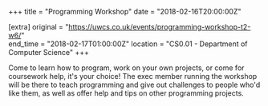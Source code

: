 +++
title = "Programming Workshop"
date = "2018-02-16T20:00:00Z"

[extra]
original = "https://uwcs.co.uk/events/programming-workshop-t2-w6/"    
end_time = "2018-02-17T01:00:00Z"
location = "CS0.01 - Department of Computer Science"
+++

Come to learn how to program, work on your own projects, or come for coursework help, it's your choice\! The exec member running the workshop will be there to teach programming and give out challenges to people who'd like them, as well as offer help and tips on other programming projects.

